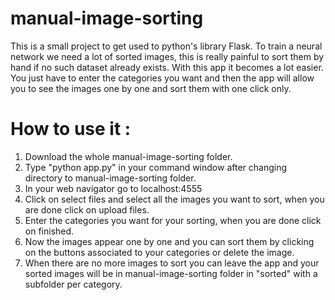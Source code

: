 # manual-image-sorting
This is a small project to get used to python's library Flask. 
To train a neural network we need a lot of sorted images, this is really painful to sort them by hand if no such dataset already exists. With this app it becomes a lot easier.
You just have to enter the categories you want and then the app will allow you to see the images one by one and sort them with one click only.

# How to use it :
1. Download the whole manual-image-sorting folder.
2. Type "python app.py" in your command window after changing directory to manual-image-sorting folder.
3. In your web navigator go to localhost:4555 
4. Click on select files and select all the images you want to sort, when you are done click on upload files.
5. Enter the categories you want for your sorting, when you are done click on finished.
6. Now the images appear one by one and you can sort them by clicking on the buttons associated to your categories or delete the image.
7. When there are no more images to sort you can leave the app and your sorted images will be in manual-image-sorting folder in "sorted" with a subfolder per category.

